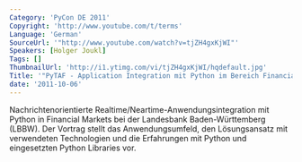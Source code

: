 ```yaml
---
Category: 'PyCon DE 2011'
Copyright: 'http://www.youtube.com/t/terms'
Language: 'German'
SourceUrl: '"http://www.youtube.com/watch?v=tjZH4gxKjWI"'
Speakers: [Holger Joukl]
Tags: []
ThumbnailUrl: 'http://i1.ytimg.com/vi/tjZH4gxKjWI/hqdefault.jpg'
Title: '"PyTAF - Application Integration mit Python im Bereich Financial Markets"'
date: '2011-10-06'
---
```

Nachrichtenorientierte Realtime/Neartime-Anwendungsintegration mit Python in Financial Markets bei der Landesbank Baden-Württemberg (LBBW).  Der Vortrag stellt das Anwendungsumfeld, den Lösungsansatz mit verwendeten Technologien und die Erfahrungen mit Python und eingesetzten Python Libraries vor.
